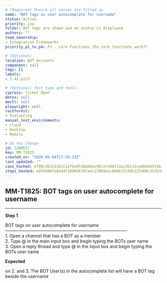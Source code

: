 ```yaml
---
# (Required) Ensure all values are filled up
name: "BOT tags on user autocomplete for username"
status: Active
priority: Low
folder: BOT tags are shown and no status is displayed
authors: ""
team_ownership: 
- Integration Frameworks
priority_p1_to_p4: P2 - Core Functions (Do core functions work?)

# (Optional)
location: BOT Accounts
component: null
tags: []
labels: 
- 1.42-p123

# (Optional) Test type and tools
cypress: Ticket Open
detox: null
mmctl: null
playwright: null
rainforest: 
- Evaluating
manual_test_environments: 
- Cloud
- Desktop
- Mobile

# Do not change
id: 5280637
key: MM-T1825
created_on: "2020-05-04T17:36:13Z"
last_updated: ""
case_hashed: ef00c363323d3c1ef6e9538ab6ac90c2c44bf13ac3bc12ce8b0a557eb34bf22cabc0ab48469b014abfeb3b1614634f8d
steps_hashed: e9569d8fa81d4f1d0026787adc1f869a5c684613c50b125968c357b308b81ed485f463e963b69d8871b19edcd09c38a7
---
```


<!-- (Auto-generated) Based on frontmatter's "key" and "name" -->

## MM-T1825: BOT tags on user autocomplete for username

---

**Step 1**

BOT tags on user autocomplete for username\
————————————————————————————\
1\. Open a channel that has a BOT as a member\
2\. Type @ in the main input box and begin typing the BOTs user name\
3\. Open a reply thread and type @ in the input box and begin typing the BOTs user name

**Expected**

on 2. and 3. The BOT User(s) in the autocomplete list will have a BOT tag beside the username
